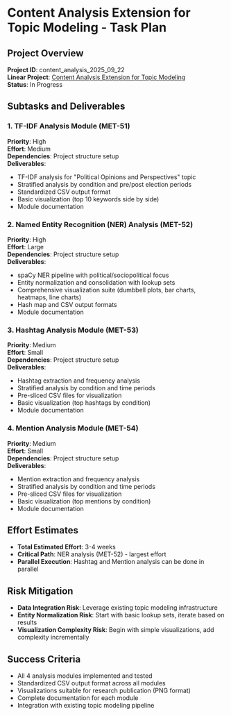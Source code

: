 # Content Analysis Extension for Topic Modeling - Task Plan

## Project Overview
**Project ID**: content_analysis_2025_09_22  
**Linear Project**: [Content Analysis Extension for Topic Modeling](https://linear.app/metresearch/project/38487fd5-fe72-4ff9-a731-01a7f77755d0)  
**Status**: In Progress  

## Subtasks and Deliverables

### 1. TF-IDF Analysis Module (MET-51)
**Priority**: High  
**Effort**: Medium  
**Dependencies**: Project structure setup  
**Deliverables**:
- TF-IDF analysis for "Political Opinions and Perspectives" topic
- Stratified analysis by condition and pre/post election periods
- Standardized CSV output format
- Basic visualization (top 10 keywords side by side)
- Module documentation

### 2. Named Entity Recognition (NER) Analysis (MET-52)
**Priority**: High  
**Effort**: Large  
**Dependencies**: Project structure setup  
**Deliverables**:
- spaCy NER pipeline with political/sociopolitical focus
- Entity normalization and consolidation with lookup sets
- Comprehensive visualization suite (dumbbell plots, bar charts, heatmaps, line charts)
- Hash map and CSV output formats
- Module documentation

### 3. Hashtag Analysis Module (MET-53)
**Priority**: Medium  
**Effort**: Small  
**Dependencies**: Project structure setup  
**Deliverables**:
- Hashtag extraction and frequency analysis
- Stratified analysis by condition and time periods
- Pre-sliced CSV files for visualization
- Basic visualization (top hashtags by condition)
- Module documentation

### 4. Mention Analysis Module (MET-54)
**Priority**: Medium  
**Effort**: Small  
**Dependencies**: Project structure setup  
**Deliverables**:
- Mention extraction and frequency analysis
- Stratified analysis by condition and time periods
- Pre-sliced CSV files for visualization
- Basic visualization (top mentions by condition)
- Module documentation

## Effort Estimates
- **Total Estimated Effort**: 3-4 weeks
- **Critical Path**: NER analysis (MET-52) - largest effort
- **Parallel Execution**: Hashtag and Mention analysis can be done in parallel

## Risk Mitigation
- **Data Integration Risk**: Leverage existing topic modeling infrastructure
- **Entity Normalization Risk**: Start with basic lookup sets, iterate based on results
- **Visualization Complexity Risk**: Begin with simple visualizations, add complexity incrementally

## Success Criteria
- All 4 analysis modules implemented and tested
- Standardized CSV output format across all modules
- Visualizations suitable for research publication (PNG format)
- Complete documentation for each module
- Integration with existing topic modeling pipeline
